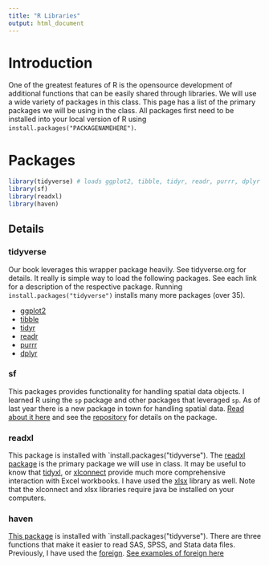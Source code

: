 ```yaml
---
title: "R Libraries"
output: html_document
---
```




# Introduction

One of the greatest features of R is the opensource development of additional functions that can be easily shared through libraries. We will use a wide variety of packages in this class.  This page has a list of the primary packages we will be using in the class.  All packages first need to be installed into your local version of R using `install.packages("PACKAGENAMEHERE")`.

# Packages




```r
library(tidyverse) # loads ggplot2, tibble, tidyr, readr, purrr, dplyr
library(sf)
library(readxl)
library(haven)
```


## Details

### tidyverse

Our book leverages this wrapper package heavily.  See tidyverse.org for details.  It really is simple way to load the following packages. See each link for a description of the respective package. Running `install.packages("tidyverse")` installs many more packages (over 35).

* [ggplot2](http://ggplot2.tidyverse.org)
* [tibble](http://tibble.tidyverse.org/)
* [tidyr](http://tidyr.tidyverse.org/)
* [readr](http://readr.tidyverse.org/)
* [purrr](http://purr.tidyverse.org/)
* [dplyr](http://dplyr.tidyverse.org/)

### sf

This packages provides functionality for handling spatial data objects. I learned R using the `sp` package and other packages that leveraged `sp`.  As of last year there is a new package in town for handling spatial data.  [Read about it here](http://edzer.github.io/sfr/articles/) and see the [repository](https://github.com/edzer/sfr) for details on the package.

### readxl

This package is installed with `install.packages("tidyverse").  The [readxl package](http://readxl.tidyverse.org/) is the primary package we will use in class.  It may be useful to know that [tidyxl](https://github.com/nacnudus/tidyxl), or [xlconnect](https://github.com/miraisolutions/xlconnect) provide much more comprehensive interaction with Excel workbooks. I have used the [xlsx](https://cran.r-project.org/web/packages/xlsx/index.html) library as well. Note that the xlconnect and xlsx libraries require java be installed on your computers.


### haven

[This package](http://haven.tidyverse.org/) is installed with `install.packages("tidyverse"). There are three functions that make it easier to read SAS, SPSS, and Stata data files. Previously, I have used the [foreign](https://cran.r-project.org/web/packages/foreign/index.html).  [See examples of foreign here](https://campus.datacamp.com/courses/importing-data-in-r-part-2/importing-data-from-statistical-software-packages?ex=11)

